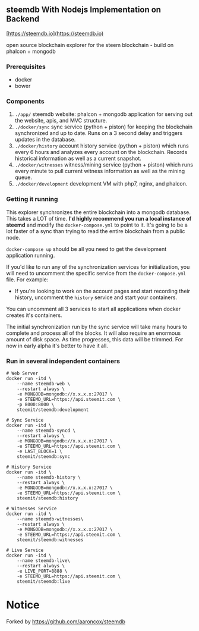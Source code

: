 ## steemdb With Nodejs Implementation on Backend

[https://steemdb.io](https://steemdb.io)

open source blockchain explorer for the steem blockchain - build on phalcon + mongodb

### Prerequisites

- docker
- bower

### Components

1. `./app/` steemdb website: phalcon + mongodb application for serving out the website, apis, and MVC structure.
2. `./docker/sync` sync service (python + piston) for keeping the blockchain synchronized and up to date. Runs on a 3 second delay and triggers updates in the database.
3. `./docker/history` account history service (python + piston) which runs every 6 hours and analyzes every account on the blockchain. Records historical information as well as a current snapshot.
4. `./docker/witnesses` witness/mining service (python + piston) which runs every minute to pull current witness information as well as the mining queue.
5. `./docker/development` development VM with php7, nginx, and phalcon.

### Getting it running

This explorer synchronizes the entire blockchain into a mongodb database. This takes a LOT of time. **I'd highly recommend you run a local instance of steemd** and modify the `docker-compose.yml` to point to it. It's going to be a lot faster of a sync than trying to read the entire blockchain from a public node.

`docker-compose up` should be all you need to get the development application running.

If you'd like to run any of the synchronization services for initialization, you will need to uncomment the specific service from the `docker-compose.yml` file. For example:

- If you're looking to work on the account pages and start recording their history, uncomment the `history` service and start your containers.

You can uncomment all 3 services to start all applications when docker creates it's containers.

The initial synchronization run by the sync service will take many hours to complete and process all of the blocks. It will also require an enormous amount of disk space. As time progresses, this data will be trimmed. For now in early alpha it's better to have it all.

### Run in several independent containers

```
# Web Server
docker run -itd \
    --name steemdb-web \
    --restart always \
    -e MONGODB=mongodb://x.x.x.x:27017 \
    -e STEEMD_URL=https://api.steemit.com \
    -p 8000:8000 \
    steemit/steemdb:development

# Sync Service
docker run -itd \
    --name steemdb-syncd \
    --restart always \
    -e MONGODB=mongodb://x.x.x.x:27017 \
    -e STEEMD_URL=https://api.steemit.com \
    -e LAST_BLOCK=1 \
    steemit/steemdb:sync

# History Service
docker run -itd \
    --name steemdb-history \
    --restart always \
    -e MONGODB=mongodb://x.x.x.x:27017 \
    -e STEEMD_URL=https://api.steemit.com \
    steemit/steemdb:history

# Witnesses Service
docker run -itd \
    --name steemdb-witnesses\
    --restart always \
    -e MONGODB=mongodb://x.x.x.x:27017 \
    -e STEEMD_URL=https://api.steemit.com \
    steemit/steemdb:witnesses

# Live Service
docker run -itd \
    --name steemdb-live\
    --restart always \
    -e LIVE_PORT=8888 \
    -e STEEMD_URL=https://api.steemit.com \
    steemit/steemdb:live
```

# Notice

Forked by https://github.com/aaroncox/steemdb
